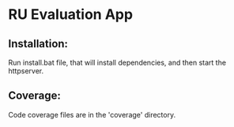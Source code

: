 # RU Evaluation App

## Installation:

Run install.bat file, that will install dependencies, and then start the httpserver.

## Coverage:

Code coverage files are in the 'coverage' directory.